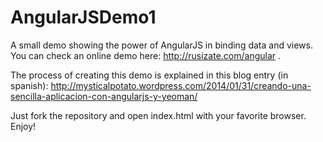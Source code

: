 AngularJSDemo1
==============

A small demo showing the power of AngularJS in binding data and views. You can check an online demo here: <a href="http://rusizate.com/angular" target="_blank">http://rusizate.com/angular</a> . 

The process of creating this demo is explained in this blog entry (in spanish): http://mysticalpotato.wordpress.com/2014/01/31/creando-una-sencilla-aplicacion-con-angularjs-y-yeoman/


Just fork the repository and open index.html with your favorite browser. Enjoy!
